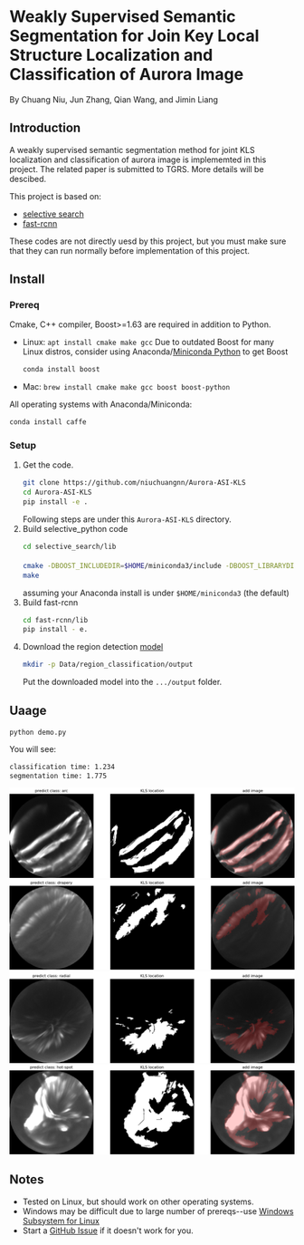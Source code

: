# Weakly Supervised Semantic Segmentation for Join Key Local Structure Localization and Classification of Aurora Image
By Chuang Niu, Jun Zhang, Qian Wang, and Jimin Liang

## Introduction
A weakly supervised semantic segmentation method for joint KLS localization and classification of aurora image is implememted in this project.
The related paper is submitted to TGRS.
More details will be descibed.

This project is based on:
* [selective search](https://github.com/BradNeuberg/selective_search_py)
* [fast-rcnn](https://github.com/rbgirshick/fast-rcnn)

These codes are not directly uesd by this project, but you must make sure that they can run normally before implementation of this project.


## Install

### Prereq
Cmake, C++ compiler, Boost>=1.63 are required in addition to Python.

* Linux: `apt install cmake make gcc`
  Due to outdated Boost for many Linux distros, consider using Anaconda/[Miniconda Python](https://conda.io/miniconda.html) to get Boost
  ```sh
  conda install boost
  ```
* Mac: `brew install cmake make gcc boost boost-python`

All operating systems with Anaconda/Miniconda:
```sh
conda install caffe
```

### Setup
1.  Get the code.
    ```sh
    git clone https://github.com/niuchuangnn/Aurora-ASI-KLS
    cd Aurora-ASI-KLS
    pip install -e .
    ```
    Following steps are under this `Aurora-ASI-KLS` directory.
2.  Build selective_python code
    ```sh
    cd selective_search/lib

    cmake -DBOOST_INCLUDEDIR=$HOME/miniconda3/include -DBOOST_LIBRARYDIR=$HOME/miniconda3/lib ..
    make
    ```
    assuming your Anaconda install is under `$HOME/miniconda3` (the default)
3.  Build fast-rcnn
    ```sh
    cd fast-rcnn/lib
    pip install - e.
    ```
4.  Download the region detection [model](https://1drv.ms/u/s!ArnlNXPnKNAKjQWsM4hsLuvu8cNW)
    ```sh
    mkdir -p Data/region_classification/output
    ```
    Put the downloaded model into the `.../output` folder.

## Uaage
```
python demo.py
```
You will see:
```
classification time: 1.234
segmentation time: 1.775
```
![arc](https://github.com/niuchuangnn/Aurora-ASI-KLS/blob/master/Data/demo_examples/a_r.png)
![drapery](https://github.com/niuchuangnn/Aurora-ASI-KLS/blob/master/Data/demo_examples/D_r.png)
![radial](https://github.com/niuchuangnn/Aurora-ASI-KLS/blob/master/Data/demo_examples/R_r.png)
![hot-spot](https://github.com/niuchuangnn/Aurora-ASI-KLS/blob/master/Data/demo_examples/HS_r.png)

## Notes

* Tested on Linux, but should work on other operating systems.
* Windows may be difficult due to large number of prereqs--use [Windows Subsystem for Linux](https://www.scivision.co/install-windows-subsystem-for-linux/)
* Start a [GitHub Issue](https://github.com/niuchuangnn/Aurora-ASI-KLS/issues) if it doesn't work for you.
